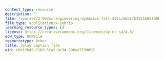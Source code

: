 ```yaml
---
content_type: resource
description: ''
file: /courses/2-003sc-engineering-dynamics-fall-2011/ebb1fb4921b95fa9bc34996ad75906b6_lFedznDnPZc.vtt
file_type: application/x-subrip
learning_resource_types: []
license: https://creativecommons.org/licenses/by-nc-sa/4.0/
ocw_type: OCWFile
resourcetype: Other
title: 3play caption file
uid: ebb1fb49-21b9-5fa9-bc34-996ad75906b6
---
```

